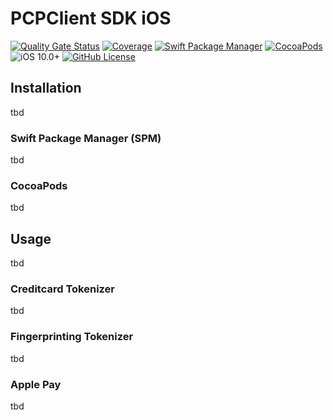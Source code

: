 # PCPClient SDK iOS

[![Quality Gate Status](https://sonarcloud.io/api/project_badges/measure?project=PAYONE-GmbH_PCP-client-iOS-SDK&metric=alert_status)](https://sonarcloud.io/summary/new_code?id=PAYONE-GmbH_PCP-client-iOS-SDK)
[![Coverage](https://sonarcloud.io/api/project_badges/measure?project=PAYONE-GmbH_PCP-client-iOS-SDK&metric=coverage)](https://sonarcloud.io/summary/new_code?id=PAYONE-GmbH_PCP-client-iOS-SDK)
[![Swift Package Manager](https://img.shields.io/badge/Swift_Package_Manager-compatible-orange?style=flat-square)](https://img.shields.io/badge/Swift_Package_Manager-compatible-orange?style=flat-square)
[![CocoaPods](https://img.shields.io/cocoapods/v/PCPClient.svg?style=flat)](https://cocoapods.org/pods/PCPClient)
![iOS 10.0+](https://img.shields.io/badge/iOS-15.0%2B-blue.svg)
[![GitHub License](https://img.shields.io/github/license/PAYONE-GmbH/PCP-client-iOS-SDK)](https://github.com/PAYONE-GmbH/PCP-client-iOS-SDK/blob/main/LICENSE)

## Installation

tbd

### Swift Package Manager (SPM)

tbd

### CocoaPods

tbd

## Usage

tbd

### Creditcard Tokenizer

tbd

### Fingerprinting Tokenizer

tbd

### Apple Pay

tbd